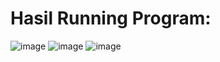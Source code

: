 # Hasil Running Program:

![image](https://github.com/user-attachments/assets/ea20cfa1-1b6e-4caf-80ab-b866f4e792f1)
![image](https://github.com/user-attachments/assets/5866e006-3a60-4dd6-8906-d3d26187b411)
![image](https://github.com/user-attachments/assets/83813d6e-0ee8-4730-9e9b-caf73160ed16)
